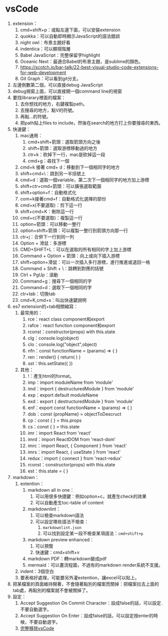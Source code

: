 # vsCode

1. extension：
   1. cmd+shift+p：或點左邊下面，可以安裝extension
   2. quokka：可以自動即時顯示JavaScript的語法錯誤
   3. night owl：布景主題好看
   4. indentica：可以顯現階層
   5. Babel JavaScript：完整保留字highlight
   6. Oceanic Next：最適合Babel的布景主題，是sublime的顏色。
   7. <https://scotch.io/bar-talk/22-best-visual-studio-code-extensions-for-web-development>
   8. Git Graph：可以看到git分支。
2. 左邊倒數第二個，可以直接debug JavaScript
3. debug視窗上面，可以直接開一個command line的視窗
4. 要找librarary裡面的檔案：
   1. 去你想找的地方，右鍵複製path。
   2. 去搜尋的地方，點V的符號。
   3. 再點...的符號。
   4. 把path貼上files to include，然後在search的地方打上你要搜尋的東西。
5. 快速鍵：
   1. mac通用：
      1. cmd+shift+箭頭：選取箭頭方向之後
      2. shift+箭頭：選取游標移動過的地方
      3. ctr+k：砍掉下一行，mac是砍掉這一段
      4. cmd+g：尋找下一個
   2. cmd+k 接著 cmd+ d：移動到下一個相同字的地方
   3. shift+cmd+\：跳到另一半括號上
   4. cmd+d：選取一個variable，第二次下一個相同字的地方加上游標
   5. shift+ctr+cmd+箭頭：可以擴張選取範圍
   6. shift+option+f：自動格式化
   7. com+k接著cmd+f：自動格式化選擇的部份
   8. cmd+x(不要選取)：剪下這一行
   9. shift+cmd+K：刪除這一行
   10. cmd+c(不要選取)：複製這一行
   11. option+箭頭：可以移動一整行
   12. option+shift+箭頭：可以複製一整行到箭頭方向那一行
   13. ctr+j：合併下一行到同一列
   14. Option + 滑鼠：多游標
   15. CMD+SHIFT+L：可以在選取的所有相同的字上加上游標
   16. Command + Option + 箭頭：向上或向下插入游標
   17. shift+option+滑鼠：可以一次插入多行游標，進行推進或退回一格
   18. Command + Shift + \：跳轉到對應的括號
   19. Ctrl + PgUp：滾動
   20. Command+g：搜尋下一個相同的字
   21. Command+d：選取下一個相同的字
   22. ctr+tab：切換tab
   23. cmd+K,cmd+s：叫出快速鍵說明
6. es7 extension的+tab相關縮寫：
   1. 最常用的：
      1. rce：react class component和export
      2. rafce：react function component和export
      3. rconst：constructor(props) with this.state
      4. clg：console.log(object)
      5. clo：console.log("object",object)
      6. nfn：const functionName = (params) => { }
      7. ren：render() { return( ) }
      8. sst：this.setState({ })
   2. 其他：
      1. !：產生html的format。
      2. imp：import moduleName from 'module'
      3. imd：import { destructuredModule } from 'module'
      4. exp：export default moduleName
      5. exd：export { destructuredModule } from 'module'
      6. enf：export const functionName = (params) => { }
      7. dob：const {propName} = objectToDescruct
      8. cp：const { } = this.props
      9. cs：const { } = this.state
      10. imr：import React from 'react'
      11. imrd：import ReactDOM from 'react-dom'
      12. imrc：import React, { Component } from 'react'
      13. imrs：import React, { useState } from 'react'
      14. redux：import { connect } from 'react-redux'
      15. rconst：constructor(props) with this.state
      16. est：this.state = { }
7. markdown：
   1. extention：
      1. markdown all in one：
         1. 可以用很多快捷鍵：例如option+c，就產生check的效果
         2. 可以自動產生toc-table of content
      2. markdownlint：
         1. 可以檢查markdown語法
         2. 可以設定哪些語法不檢查：
            1. `markdownlint.json`
            2. 可以找到設定某一段不檢查某項語法：`cmd+shift+p`
      3. markdown preview enhanced：
         1. 可以預覽
         2. 快速鍵：cmd+shift+v
      4. markdown PDF：轉markdown變成pdf
      5. mermaid：可以畫流程圖，不過有的markdown render系統不支援。
   2. indent：3個空白
   3. 要表格好處理，可能要另外灌extention，讓excel可以貼上。
8. 把某檔案的頁面維持開著，不會隨著點別的檔案而關掉：把檔案拉去上面的tab處，再點別的檔案就不會被關掉了。
9. 設定：
   1. Accept Suggestion On Commit Character：設成false的話，可以設定`.`不要自動選字。
   2. Accept Suggestion On Enter：設成false的話，可以設定按enter的時候，不要自動選字。
   3. [完整移除vsCode](https://stackoverflow.com/questions/42603103/how-to-completely-uninstall-vscode-on-mac)
